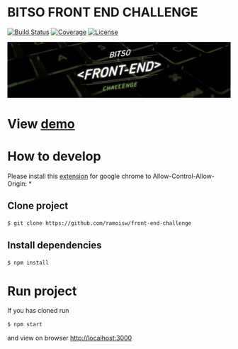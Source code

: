 # BITSO FRONT END CHALLENGE

[![Build Status](https://img.shields.io/travis/ramosisw/front-end-challenge/master.svg?style=flat-square)](https://travis-ci.org/ramosisw/front-end-challenge)
[![Coverage](https://img.shields.io/codecov/c/github/ramosisw/front-end-challenge.svg?style=flat-square)](https://codecov.io/github/ramosisw/front-end-challenge)
[![License](https://img.shields.io/badge/license-MIT-blue.svg?style=flat-square)](LICENSE.txt)

![Front End Challenge Image](https://github.com/bitsoex/front-end-challenge/blob/master/bann_bfec.jpg)

# View [demo](https://ramosisw.github.io/front-end-challenge)

# How to develop
Please install this [extension](https://chrome.google.com/webstore/detail/nlfbmbojpeacfghkpbjhddihlkkiljbi) for google chrome to Allow-Control-Allow-Origin: *

## Clone project
```sh
$ git clone https://github.com/ramoisw/front-end-challenge
```

## Install dependencies

```sh
$ npm install
```

# Run project
If you has cloned
run
```sh
$ npm start
```
and view on browser
    [http://localhost:3000](http://localhost:3000)
